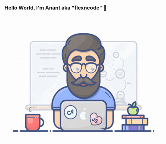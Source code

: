 ### Hello World, I'm Anant aka "flexncode" 👋

 <img align="right" alt="GIF" src="https://github.com/anantsaini222/anantsaini222/blob/main/developer.gif" width="550" height="400" />
